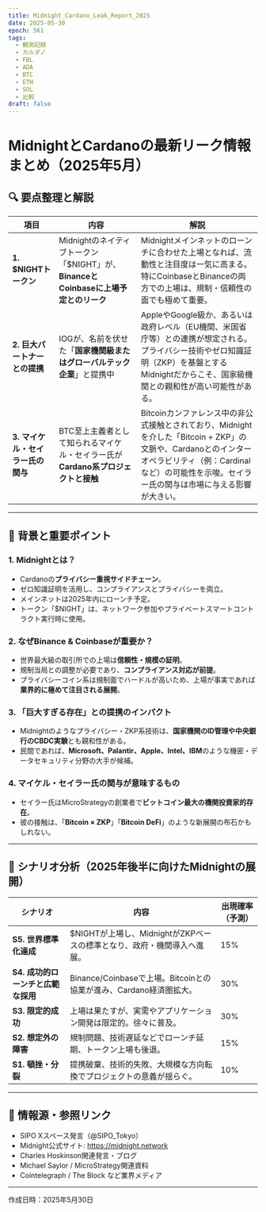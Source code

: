 ```yaml
---
title: Midnight_Cardano_Leak_Report_2025
date: 2025-05-30
epoch: 561
tags:
  - 観測記録
  - カルダノ
  - FBL
  - ADA
  - BTC
  - ETH
  - SOL
  - 比較
draft: false
---
```


# MidnightとCardanoの最新リーク情報まとめ（2025年5月）

## 🔍 要点整理と解説

| 項目 | 内容 | 解説 |
|------|------|------|
| **1. $NIGHTトークン** | Midnightのネイティブトークン「$NIGHT」が、**BinanceとCoinbaseに上場予定とのリーク** | Midnightメインネットのローンチに合わせた上場となれば、流動性と注目度は一気に高まる。特にCoinbaseとBinanceの両方での上場は、規制・信頼性の面でも極めて重要。 |
| **2. 巨大パートナーとの提携** | IOGが、名前を伏せた「**国家機関級またはグローバルテック企業**」と提携中 | AppleやGoogle級か、あるいは政府レベル（EU機関、米国省庁等）との連携が想定される。プライバシー技術やゼロ知識証明（ZKP）を基盤とするMidnightだからこそ、国家級機関との親和性が高い可能性がある。 |
| **3. マイケル・セイラー氏の関与** | BTC至上主義者として知られるマイケル・セイラー氏が**Cardano系プロジェクトと接触** | Bitcoinカンファレンス中の非公式接触とされており、Midnightを介した「Bitcoin + ZKP」の文脈や、Cardanoとのインターオペラビリティ（例：Cardinalなど）の可能性を示唆。セイラー氏の関与は市場に与える影響が大きい。 |

---

## 🧩 背景と重要ポイント

### 1. Midnightとは？
- Cardanoの**プライバシー重視サイドチェーン**。
- ゼロ知識証明を活用し、コンプライアンスとプライバシーを両立。
- メインネットは2025年内にローンチ予定。
- トークン「$NIGHT」は、ネットワーク参加やプライベートスマートコントラクト実行時に使用。

### 2. なぜBinance & Coinbaseが重要か？
- 世界最大級の取引所での上場は**信頼性・規模の証明**。
- 規制当局との調整が必要であり、**コンプライアンス対応が前提**。
- プライバシーコイン系は規制面でハードルが高いため、上場が事実であれば**業界的に極めて注目される展開**。

### 3. 「巨大すぎる存在」との提携のインパクト
- Midnightのようなプライバシー・ZKP系技術は、**国家機関のID管理や中央銀行のCBDC実験**とも親和性がある。
- 民間であれば、**Microsoft、Palantir、Apple、Intel、IBM**のような機密・データセキュリティ分野の大手が候補。

### 4. マイケル・セイラー氏の関与が意味するもの
- セイラー氏はMicroStrategyの創業者で**ビットコイン最大の機関投資家的存在**。
- 彼の接触は、「**Bitcoin × ZKP**」「**Bitcoin DeFi**」のような新展開の布石かもしれない。

---

## 🔮 シナリオ分析（2025年後半に向けたMidnightの展開）

| シナリオ | 内容 | 出現確率（予測） |
|----------|------|----------------|
| **S5. 世界標準化達成** | $NIGHTが上場し、MidnightがZKPベースの標準となり、政府・機関導入へ進展。 | 15% |
| **S4. 成功的ローンチと広範な採用** | Binance/Coinbaseで上場。Bitcoinとの協業が進み、Cardano経済圏拡大。 | 30% |
| **S3. 限定的成功** | 上場は果たすが、実需やアプリケーション開発は限定的。徐々に普及。 | 30% |
| **S2. 想定外の障害** | 規制問題、技術遅延などでローンチ延期、トークン上場も後退。 | 15% |
| **S1. 頓挫・分裂** | 提携破棄、技術的失敗、大規模な方向転換でプロジェクトの意義が揺らぐ。 | 10% |

---

## 📌 情報源・参照リンク

- SIPO Xスペース発言（@SIPO_Tokyo）
- Midnight公式サイト: https://midnight.network
- Charles Hoskinson関連発言・ブログ
- Michael Saylor / MicroStrategy関連資料
- Cointelegraph / The Block など業界メディア

---

作成日時：2025年5月30日
